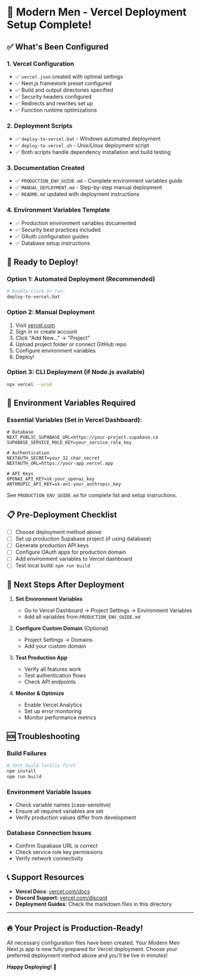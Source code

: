 # 🎉 Modern Men - Vercel Deployment Setup Complete!

## ✅ What's Been Configured

### 1. Vercel Configuration
- ✅ `vercel.json` created with optimal settings
- ✅ Next.js framework preset configured
- ✅ Build and output directories specified
- ✅ Security headers configured
- ✅ Redirects and rewrites set up
- ✅ Function runtime optimizations

### 2. Deployment Scripts
- ✅ `deploy-to-vercel.bat` - Windows automated deployment
- ✅ `deploy-to-vercel.sh` - Unix/Linux deployment script
- ✅ Both scripts handle dependency installation and build testing

### 3. Documentation Created
- ✅ `PRODUCTION_ENV_GUIDE.md` - Complete environment variables guide
- ✅ `MANUAL_DEPLOYMENT.md` - Step-by-step manual deployment
- ✅ `README.md` updated with deployment instructions

### 4. Environment Variables Template
- ✅ Production environment variables documented
- ✅ Security best practices included
- ✅ OAuth configuration guides
- ✅ Database setup instructions

## 🚀 Ready to Deploy!

### Option 1: Automated Deployment (Recommended)
```bash
# Double-click or run:
deploy-to-vercel.bat
```

### Option 2: Manual Deployment
1. Visit [vercel.com](https://vercel.com)
2. Sign in or create account
3. Click "Add New..." → "Project"
4. Upload project folder or connect GitHub repo
5. Configure environment variables
6. Deploy!

### Option 3: CLI Deployment (if Node.js available)
```bash
npx vercel --prod
```

## 🔧 Environment Variables Required

### Essential Variables (Set in Vercel Dashboard):
```env
# Database
NEXT_PUBLIC_SUPABASE_URL=https://your-project.supabase.co
SUPABASE_SERVICE_ROLE_KEY=your_service_role_key

# Authentication  
NEXTAUTH_SECRET=your_32_char_secret
NEXTAUTH_URL=https://your-app.vercel.app

# API Keys
OPENAI_API_KEY=sk-your_openai_key
ANTHROPIC_API_KEY=sk-ant-your_anthropic_key
```

See `PRODUCTION_ENV_GUIDE.md` for complete list and setup instructions.

## 📋 Pre-Deployment Checklist

- [ ] Choose deployment method above
- [ ] Set up production Supabase project (if using database)
- [ ] Generate production API keys
- [ ] Configure OAuth apps for production domain
- [ ] Add environment variables to Vercel dashboard
- [ ] Test local build: `npm run build`

## 🎯 Next Steps After Deployment

1. **Set Environment Variables**
   - Go to Vercel Dashboard → Project Settings → Environment Variables
   - Add all variables from `PRODUCTION_ENV_GUIDE.md`

2. **Configure Custom Domain** (Optional)
   - Project Settings → Domains
   - Add your custom domain

3. **Test Production App**
   - Verify all features work
   - Test authentication flows
   - Check API endpoints

4. **Monitor & Optimize**
   - Enable Vercel Analytics
   - Set up error monitoring
   - Monitor performance metrics

## 🆘 Troubleshooting

### Build Failures
```bash
# Test build locally first
npm install
npm run build
```

### Environment Variable Issues
- Check variable names (case-sensitive)
- Ensure all required variables are set
- Verify production values differ from development

### Database Connection Issues
- Confirm Supabase URL is correct
- Check service role key permissions
- Verify network connectivity

## 📞 Support Resources

- **Vercel Docs**: [vercel.com/docs](https://vercel.com/docs)
- **Discord Support**: [vercel.com/discord](https://vercel.com/discord)
- **Deployment Guides**: Check the markdown files in this directory

---

## 🔥 Your Project is Production-Ready!

All necessary configuration files have been created. Your Modern Men Next.js app is now fully prepared for Vercel deployment. Choose your preferred deployment method above and you'll be live in minutes!

**Happy Deploying! 🚀**